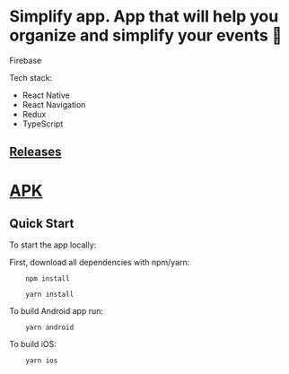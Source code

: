 # Simplify app. App that will help you organize and simplify your events 🚀

Firebase

Tech stack:

- React Native
- React Navigation
- Redux
- TypeScript


## [Releases](https://appdistribution.firebase.google.com/testerapps/1:579688255462:android:7da4d80f411f53c6f45027/releases/3r17r4vfblloo?utm_source=firebase-console)
# [APK](https://appdistribution.firebase.google.com/testerapps/1:579688255462:android:7da4d80f411f53c6f45027/releases/3q3jugvm8cuqg?utm_source=firebase-console)
## Quick Start

To start the app locally:

First, download all dependencies with npm/yarn:

```
    npm install
```

```
    yarn install
```

To build Android app run:

```
    yarn android
```

To build iOS:

```
    yarn ios
```
